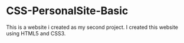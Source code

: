 # CSS-PersonalSite-Basic

This is a website i created as my second project. I created this website using HTML5 and CSS3.
